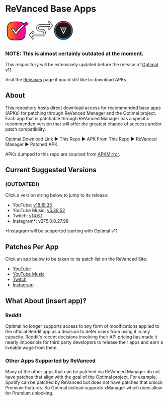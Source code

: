 # ReVanced Base Apps
<img src="https://raw.githubusercontent.com/gabefletch/ReVanced-BaseApps/main/banner/rvba-banner.png" width=220>

### NOTE: This is almost certainly outdated at the moment.

This respository will be extensively updated before the release of [Optimal v11](https://github.com/gabefletch/optimal-v11).<br>

Visit the [Releases](https://github.com/gabefletch/ReVanced-BaseApps/releases) page if you'd still like to download APKs.<br>

## About
This repository hosts direct download access for recommended base apps (APKs) for patching through ReVanced Manager and the Optimal project. Each app that is patchable through ReVanced Manager has a specific recommended version that will offer the greatest chance of success and/or patch compatibility.<br>

Optimal Download Link ▶ This Repo ▶ APK From This Repo ▶ ReVanced Manager ▶ Patched APK<br>

APKs dumped to this repo are sourced from [APKMirror](https://apkmirror.com).

## Current Suggested Versions
### (OUTDATED!)
Click a version string below to jump to its release:
- YouTube: [v18.19.35](https://github.com/gabefletch/ReVanced-BaseApps/releases/tag/YT-v18.19.35)<br>
- YouTube Music: [v5.39.52](https://github.com/gabefletch/ReVanced-BaseApps/releases/tag/M-v5.39.52)<br>
- Twitch: [v14.6.1](https://github.com/gabefletch/ReVanced-BaseApps/releases/tag/TW-v14.6.1)<br>
- Instagram*: v275.0.0.27.98<br>

*Instagram will be supported starting with Optimal v11.

## Patches Per App
Click an app below to be taken to its patch list on the ReVanced Site:
- [YouTube](https://revanced.app/patches?pkg=com.google.android.youtube) 
- [YouTube Music](https://revanced.app/patches?pkg=com.google.android.apps.youtube.music) 
- [Twitch](https://revanced.app/patches?pkg=tv.twitch.android.app)
- [Instagram](https://revanced.app/patches?pkg=com.instagram.android)

## What About (insert app)?
### Reddit
Optimal no longer supports access to any form of modifications applied to the official Reddit app as a decision to deter users from using it in any capacity. Reddit's recent decisions involving their API pricing has made it nearly impossible for third party developers to release their apps and earn a liveable wage from them.
### Other Apps Supported by ReVanced
Many of the other apps that can be patched via ReVanced Manager do not have patches that align with the goal of the Optimal project. For example, Spotify can be patched by ReVanced but does not have patches that unlock Premium features. So Optimal instead supports xManager which does allow for Premium unlocking.
